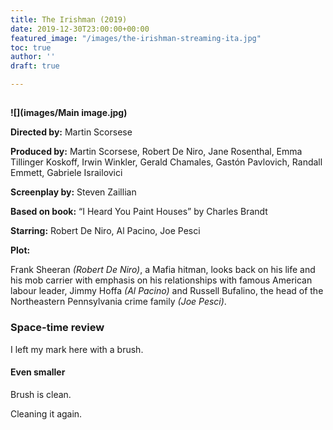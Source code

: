 ```yaml
---
title: The Irishman (2019)
date: 2019-12-30T23:00:00+00:00
featured_image: "/images/the-irishman-streaming-ita.jpg"
toc: true
author: ''
draft: true

---
```

## 

**![](images/Main image.jpg)**

**Directed by:**          Martin Scorsese

**Produced by:**        Martin Scorsese, Robert De Niro, Jane Rosenthal, Emma Tillinger Koskoff, Irwin Winkler, Gerald Chamales, Gastón Pavlovich, Randall Emmett, Gabriele Israilovici

**Screenplay by:**     Steven Zaillian

**Based on book:**   “I Heard You Paint Houses” by Charles Brandt

**Starring:**              Robert De Niro, Al Pacino, Joe Pesci

**Plot:**

Frank Sheeran _(Robert De Niro)_, a Mafia hitman, looks back on his life and his mob carrier with emphasis on his relationships with famous American labour leader, Jimmy Hoffa _(Al Pacino)_ and Russell Bufalino, the head of the Northeastern Pennsylvania crime family _(Joe Pesci)_.

### Space-time review

I left my mark here with a brush.

#### Even smaller

Brush is clean.

Cleaning it again.
